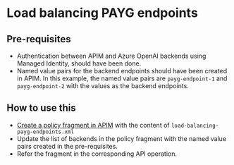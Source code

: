 # Load balancing PAYG endpoints

## Pre-requisites

- Authentication between APIM and Azure OpenAI backends using Managed Identity, should have been done.
- Named value pairs for the backend endpoints should have been created in APIM. In this example, the named value pairs are `payg-endpoint-1` and `payg-endpoint-2` with the values as the backend endpoints.

## How to use this

- [Create a policy fragment in APIM](https://learn.microsoft.com/en-us/azure/api-management/policy-fragments#create-a-policy-fragment) with the content of `load-balancing-payg-endpoints.xml`
- Update the list of backends in the policy fragment with the named value pairs created in the pre-requisites.
- Refer the fragment in the corresponding API operation.